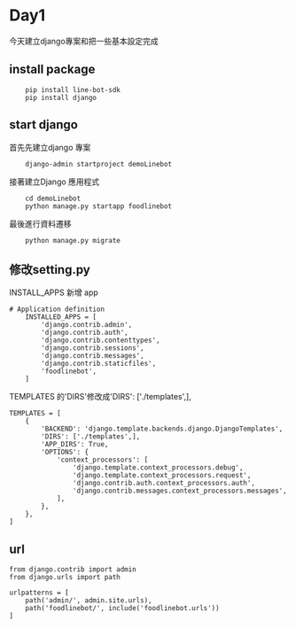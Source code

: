 # Day1

今天建立django專案和把一些基本設定完成


## install package

```
    pip install line-bot-sdk
    pip install django

```

## start django 

首先先建立django 專案
```
    django-admin startproject demoLinebot
```

接著建立Django 應用程式
```
    cd demoLinebot
    python manage.py startapp foodlinebot
```

最後進行資料遷移
```
    python manage.py migrate
```

## 修改setting.py 
INSTALL_APPS 新增 app 
```
# Application definition
    INSTALLED_APPS = [
        'django.contrib.admin',
        'django.contrib.auth',
        'django.contrib.contenttypes',
        'django.contrib.sessions',
        'django.contrib.messages',
        'django.contrib.staticfiles',        
        'foodlinebot',
    ]
```

TEMPLATES 的'DIRS'修改成'DIRS': ['./templates',],
```
TEMPLATES = [
    {
        'BACKEND': 'django.template.backends.django.DjangoTemplates',
        'DIRS': ['./templates',],
        'APP_DIRS': True,
        'OPTIONS': {
            'context_processors': [
                'django.template.context_processors.debug',
                'django.template.context_processors.request',
                'django.contrib.auth.context_processors.auth',
                'django.contrib.messages.context_processors.messages',
            ],
        },
    },
]
```

## url
```
from django.contrib import admin
from django.urls import path

urlpatterns = [
    path('admin/', admin.site.urls),
    path('foodlinebot/', include('foodlinebot.urls')) 
]
```


